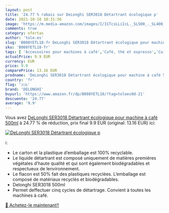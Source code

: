 ```yaml
---
layout: post
title: '24.77 % rabais sur DeLonghi SER3018 Détartrant écologique p'
date: 2021-10-18 10:31:56
image: 'https://m.media-amazon.com/images/I/31TcsLLiIcL._SL500_._SL400_.jpg'
comments: true
category: ofertas
author: 'tole.es'
slug: 'B008YETL18-fr DeLonghi SER3018 Détartrant écologique pour machine à café...'
sku: 'B008YETL18-fr'
tags: [ 'Accessoires pour machines à café','Café, thé et expresso','Cuisine et Maison','Produits dentretien pour machines à café','Produits détartrant pour machines à café','delonghi', ]
actualPrice: 9.9 EUR
currency: EUR
price: 9.9
comparePrice: 13.16 EUR
prodname: 'DeLonghi SER3018 Détartrant écologique pour machine à café 500ml'
country: 'fr'
flag: '🇫🇷'
brand: 'DELONGHI'
buyurl: 'https://www.amazon.fr/dp/B008YETL18/?tag=tolees0d-21'
descuento: '24.77'
average: '9.9'
---
```


Vous avez [DeLonghi SER3018 Détartrant écologique pour machine à café 500ml](https://www.amazon.fr/dp/B008YETL18/?tag=tolees0d-21)  à  24.77 % de réduction, prix final  9.9 EUR (original: 13.16 EUR) ici:

[![DeLonghi SER3018 Détartrant écologique p](https://m.media-amazon.com/images/I/31TcsLLiIcL._SL500_._SL400_.jpg)](https://www.amazon.fr/dp/B008YETL18/?tag=tolees0d-21)

ℹ️:

- Le carton et la plastique d’emballage est 100% recyclable.
- Le liquide détartrant est composé uniquement de matières premières végétales d’haute qualité et qui sont également biodégradables et respectueux de lenvironnement.
- Le flacon est 50% fait des plastiques recyclées. L’emballage est composé de matériaux recyclés et biodégradables.
- Delonghi SER3018 500ml
- Permet deffectuer cinq cycles de détartrage. Convient à toutes les machines à café.

[🛒 Achetez-le maintenant!!](https://www.amazon.fr/dp/B008YETL18/?tag=tolees0d-21)
